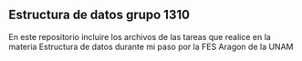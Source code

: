 ## Estructura de datos grupo 1310
En este repositorio incluire los archivos de las tareas que realice en la materia Estructura de datos durante mi paso por la FES Aragon de la UNAM
